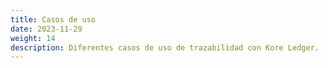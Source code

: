 ```yaml
---
title: Casos de uso
date: 2023-11-29
weight: 14
description: Diferentes casos de uso de trazabilidad con Kore Ledger.
---
```

